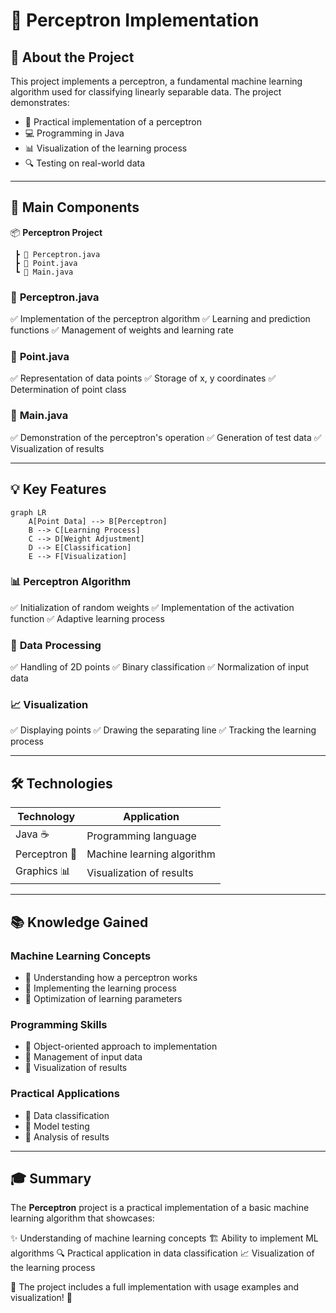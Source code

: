 # 🤖 Perceptron Implementation

## 🎯 About the Project
This project implements a perceptron, a fundamental machine learning algorithm used for classifying linearly separable data. The project demonstrates:

- 🧠 Practical implementation of a perceptron
- 💻 Programming in Java
- 📊 Visualization of the learning process
- 🔍 Testing on real-world data

---

## 🌟 Main Components

📦 **Perceptron Project**
```
 ┣ 📜 Perceptron.java
 ┣ 📜 Point.java
 ┗ 📜 Main.java
```

### 🔹 **Perceptron.java**
✅ Implementation of the perceptron algorithm
✅ Learning and prediction functions
✅ Management of weights and learning rate

### 🔹 **Point.java**
✅ Representation of data points
✅ Storage of x, y coordinates
✅ Determination of point class

### 🔹 **Main.java**
✅ Demonstration of the perceptron's operation
✅ Generation of test data
✅ Visualization of results

---

## 💡 Key Features

```mermaid
graph LR
    A[Point Data] --> B[Perceptron]
    B --> C[Learning Process]
    C --> D[Weight Adjustment]
    D --> E[Classification]
    E --> F[Visualization]
```

### 📊 **Perceptron Algorithm**
✅ Initialization of random weights
✅ Implementation of the activation function
✅ Adaptive learning process

### 🎯 **Data Processing**
✅ Handling of 2D points
✅ Binary classification
✅ Normalization of input data

### 📈 **Visualization**
✅ Displaying points
✅ Drawing the separating line
✅ Tracking the learning process

---

## 🛠️ Technologies
| **Technology** | **Application** |
|--------------- |-----------------|
| Java ☕       | Programming language |
| Perceptron 🤖 | Machine learning algorithm |
| Graphics 📊    | Visualization of results |

---

## 📚 Knowledge Gained

### **Machine Learning Concepts**
- 📌 Understanding how a perceptron works
- 📌 Implementing the learning process
- 📌 Optimization of learning parameters

### **Programming Skills**
- 📌 Object-oriented approach to implementation
- 📌 Management of input data
- 📌 Visualization of results

### **Practical Applications**
- 📌 Data classification
- 📌 Model testing
- 📌 Analysis of results

---

## 🎓 Summary
The **Perceptron** project is a practical implementation of a basic machine learning algorithm that showcases:

✨ Understanding of machine learning concepts
🏗️ Ability to implement ML algorithms
🔍 Practical application in data classification
📈 Visualization of the learning process

🚀 The project includes a full implementation with usage examples and visualization! 🔗

